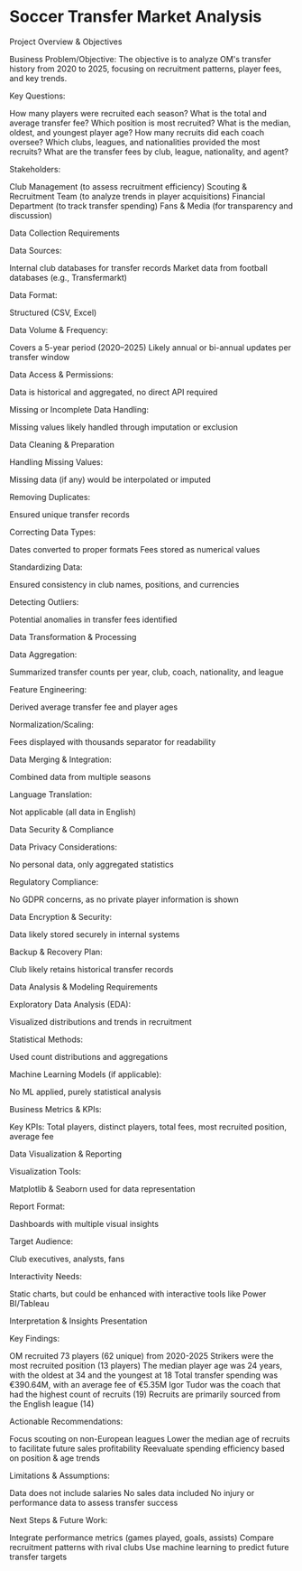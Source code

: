 # Soccer Transfer Market Analysis
Project Overview & Objectives

Business Problem/Objective:
The objective is to analyze OM's transfer history from 2020 to 2025, focusing on recruitment patterns, player fees, and key trends.

Key Questions:

How many players were recruited each season?
What is the total and average transfer fee?
Which position is most recruited?
What is the median, oldest, and youngest player age?
How many recruits did each coach oversee?
Which clubs, leagues, and nationalities provided the most recruits?
What are the transfer fees by club, league, nationality, and agent?

Stakeholders:

Club Management (to assess recruitment efficiency)
Scouting & Recruitment Team (to analyze trends in player acquisitions)
Financial Department (to track transfer spending)
Fans & Media (for transparency and discussion)

Data Collection Requirements

Data Sources:

Internal club databases for transfer records
Market data from football databases (e.g., Transfermarkt)

Data Format:

Structured (CSV, Excel)

Data Volume & Frequency:

Covers a 5-year period (2020–2025)
Likely annual or bi-annual updates per transfer window

Data Access & Permissions:

Data is historical and aggregated, no direct API required

Missing or Incomplete Data Handling:

Missing values likely handled through imputation or exclusion

Data Cleaning & Preparation

Handling Missing Values:

Missing data (if any) would be interpolated or imputed

Removing Duplicates:

Ensured unique transfer records

Correcting Data Types:

Dates converted to proper formats
Fees stored as numerical values

Standardizing Data:

Ensured consistency in club names, positions, and currencies

Detecting Outliers:

Potential anomalies in transfer fees identified

Data Transformation & Processing

Data Aggregation:

Summarized transfer counts per year, club, coach, nationality, and league

Feature Engineering:

Derived average transfer fee and player ages

Normalization/Scaling:

Fees displayed with thousands separator for readability

Data Merging & Integration:

Combined data from multiple seasons

Language Translation:

Not applicable (all data in English)

Data Security & Compliance

Data Privacy Considerations:

No personal data, only aggregated statistics

Regulatory Compliance:

No GDPR concerns, as no private player information is shown

Data Encryption & Security:

Data likely stored securely in internal systems

Backup & Recovery Plan:

Club likely retains historical transfer records

Data Analysis & Modeling Requirements

Exploratory Data Analysis (EDA):

Visualized distributions and trends in recruitment

Statistical Methods:

Used count distributions and aggregations

Machine Learning Models (if applicable):

No ML applied, purely statistical analysis

Business Metrics & KPIs:

Key KPIs: Total players, distinct players, total fees, most recruited position, average fee

Data Visualization & Reporting

Visualization Tools:

Matplotlib & Seaborn used for data representation

Report Format:

Dashboards with multiple visual insights

Target Audience:

Club executives, analysts, fans

Interactivity Needs:

Static charts, but could be enhanced with interactive tools like Power BI/Tableau

Interpretation & Insights Presentation

Key Findings:

OM recruited 73 players (62 unique) from 2020-2025
Strikers were the most recruited position (13 players)
The median player age was 24 years, with the oldest at 34 and the youngest at 18
Total transfer spending was €390.64M, with an average fee of €5.35M
Igor Tudor was the coach that had the highest count of recruits (19)
Recruits are primarily sourced from the English league (14)

Actionable Recommendations:

Focus scouting on non-European leagues
Lower the median age of recruits to facilitate future sales profitability
Reevaluate spending efficiency based on position & age trends

Limitations & Assumptions:

Data does not include salaries
No sales data included
No injury or performance data to assess transfer success

Next Steps & Future Work:

Integrate performance metrics (games played, goals, assists)
Compare recruitment patterns with rival clubs
Use machine learning to predict future transfer targets


